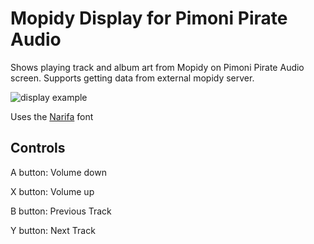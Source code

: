 # Mopidy Display for Pimoni Pirate Audio


Shows playing track and album art from Mopidy on Pimoni Pirate Audio screen.  Supports getting data from external mopidy server.

![display example](https://i.imgur.com/F0jGexo.jpg)

Uses the [Narifa](https://www.fontspace.com/narifah-font-f72202) font

## Controls
A button: Volume down

X button: Volume up

B button: Previous Track

Y button: Next Track
